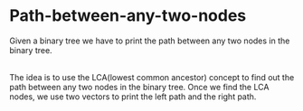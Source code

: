 # Path-between-any-two-nodes
Given a binary tree we have to print the path between any two nodes in the binary tree.

<br/>
The idea is to use the LCA(lowest common ancestor) concept to find out the path between any two nodes in the binary tree.
Once we find the LCA nodes, we use two vectors to print the left path and the right path.
<br/>
